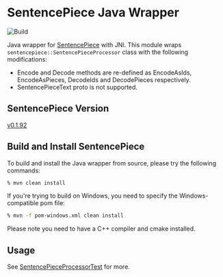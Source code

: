 # SentencePiece Java Wrapper

![Build](https://github.com/levyfan/sentencepiece-jni/workflows/Build/badge.svg)

Java wrapper for [SentencePiece](https://github.com/google/sentencepiece) with JNI. This module wraps 
`sentencepiece::SentencePieceProcessor` class with the following modifications:

* Encode and Decode methods are re-defined as EncodeAsIds, EncodeAsPieces, DecodeIds and DecodePieces respectively.
* SentencePieceText proto is not supported.

## SentencePiece Version

[v0.1.92](https://github.com/google/sentencepiece/releases/tag/v0.1.92)

## Build and Install SentencePiece

To build and install the Java wrapper from source, please try the following commands:

```bash
% mvn clean install
```

If you're trying to build on Windows, you need to specify the Windows-compatible pom file:

```bash
% mvn -f pom-windows.xml clean install
```

Please note you need to have a C++ compiler and cmake installed.

## Usage

See [SentencePieceProcessorTest](src/test/java/com/github/google/sentencepiece/SentencePieceProcessorTest.java) for more.
